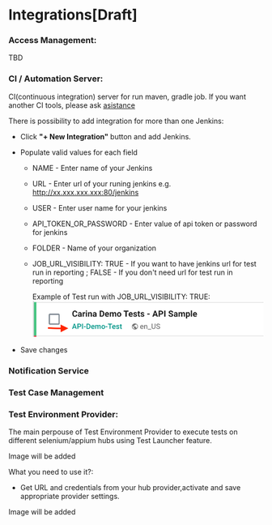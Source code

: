 # Integrations[Draft]

### Access Management:
TBD
### CI / Automation Server:
CI(continuous integration) server for run maven, gradle job.
If you want another CI tools, please ask [asistance](https://t.me/zebrunner)

There is possibility to add integration for more than one Jenkins:
 * Click **"+ New Integration"** button and add Jenkins.
 * Populate valid values for each field
   * NAME - Enter name of your Jenkins
   * URL - Enter url of your runing jenkins e.g. http://xx.xxx.xxx.xxx:80/jenkins
   * USER - Enter user name for your jenkins
   * API_TOKEN_OR_PASSWORD - Enter value of api token or password for jenkins
   * FOLDER - Name of your organization 
   * JOB_URL_VISIBILITY: TRUE - If you want to have jenkins url for test run in reporting ;  FALSE - If you don't need url for test run in reporting
   
      Example of Test run with JOB_URL_VISIBILITY: TRUE:
     ![Integration](https://github.com/zebrunner/documentation/blob/master/docs/assets/images/job_url_visibility.png?raw=true)
    
 * Save changes

### Notification Service

### Test Case Management

### Test Environment Provider:
The main perpouse of Test Environment Provider to execute tests on different selenium/appium hubs using Test Launcher feature.

Image will be added

What you need to use it?:
 * Get URL and credentials from your hub provider,activate and save appropriate provider settings. 

Image will be added

